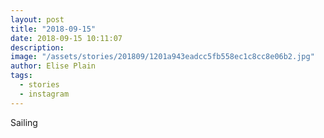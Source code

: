 ```yaml
---
layout: post
title: "2018-09-15"
date: 2018-09-15 10:11:07
description: 
image: "/assets/stories/201809/1201a943eadcc5fb558ec1c8cc8e06b2.jpg"
author: Elise Plain
tags: 
  - stories
  - instagram
---
```


Sailing
<p></p>
